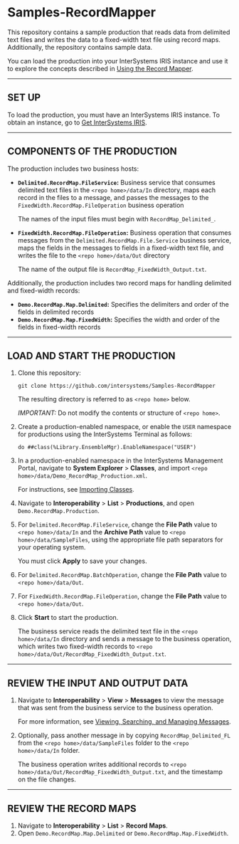 # Samples-RecordMapper
This repository contains a sample production that reads data from delimited text files and writes the data to a fixed-width text file using record maps. Additionally, the repository contains sample data. 

You can load the production into your InterSystems IRIS instance and use it to explore the concepts described in [Using the Record Mapper](https://docs.intersystems.com/irislatest/csp/docbook/DocBook.UI.Page.cls?KEY=EGDV_recmap).

---

## SET UP
To load the production, you must have an InterSystems IRIS instance. To obtain an instance, go to [Get InterSystems IRIS](https://learning.intersystems.com/course/view.php?name=Get%20InterSystems%20IRIS).

---

## COMPONENTS OF THE PRODUCTION

The production includes two business hosts:
- **`Delimited.RecordMap.FileService`:** Business service that consumes delimited text files in the `<repo home>/data/In` directory, maps each record in the files to a message, and passes the messages to the `FixedWidth.RecordMap.FileOperation` business operation 

	The names of the input files must begin with `RecordMap_Delimited_`.
	
- **`FixedWidth.RecordMap.FileOperation`:** Business operation that consumes messages from the `Delimited.RecordMap.File.Service` business service, maps the fields in the messages to fields in a fixed-width text file, and writes the file to the `<repo home>/data/Out` directory 

	The name of the output file is `RecordMap_FixedWidth_Output.txt`.

Additionally, the production includes two record maps for handling delimited and fixed-width records:
- **`Demo.RecordMap.Map.Delimited`:** Specifies the delimiters and order of the fields in delimited records
- **`Demo.RecordMap.Map.FixedWidth`:** Specifies the width and order of the fields in fixed-width records

---

## LOAD AND START THE PRODUCTION 
1) Clone this repository: 

	`git clone https://github.com/intersystems/Samples-RecordMapper`
	
	The resulting directory is referred to as `<repo home>` below.
	
	*IMPORTANT:* Do not modify the contents or structure of `<repo home>`.
	
2) Create a production-enabled namespace, or enable the `USER` namespace for productions using the InterSystems Terminal as follows:

	`do ##class(%Library.EnsembleMgr).EnableNamespace("USER")`
	
3) In a production-enabled namespace in the InterSystems Management Portal, navigate to **System Explorer** > **Classes**, and import `<repo home>/data/Demo_RecordMap_Production.xml`.

	For instructions, see [Importing Classes](https://docs.intersystems.com/irislatest/csp/docbook/DocBook.UI.Page.cls?KEY=ACLS_import).
	
4) Navigate to **Interoperability** > **List** > **Productions**, and open `Demo.RecordMap.Production`.
	
5) For `Delimited.RecordMap.FileService`, change the **File Path** value to `<repo home>/data/In` and the **Archive Path** value to `<repo home>/data/SampleFiles`, using the appropriate file path separators for your operating system. 
	
	You must click **Apply** to save your changes. 
	
6) For `Delimited.RecordMap.BatchOperation`, change the **File Path** value to `<repo home>/data/Out`. 
7) For `FixedWidth.RecordMap.FileOperation`, change the **File Path** value to `<repo home>/data/Out`.
8) Click **Start** to start the production.

	The business service reads the delimited text file in the `<repo home>/data/In` directory and sends a message to the business operation, which writes two fixed-width records to `<repo home>/data/Out/RecordMap_FixedWidth_Output.txt`.
	
 
---

## REVIEW THE INPUT AND OUTPUT DATA
 
1) Navigate to **Interoperability** > **View** > **Messages** to view the message that was sent from the business service to the business operation.

	For more information, see [Viewing, Searching, and Managing Messages](https://docs.intersystems.com/irislatest/csp/docbook/Doc.View.cls?KEY=EMONITOR_message).
	
2) Optionally, pass another message in by copying `RecordMap_Delimited_FL` from the `<repo home>/data/SampleFiles` folder to the `<repo home>/data/In` folder.

	The business operation writes additional records to `<repo home>/data/Out/RecordMap_FixedWidth_Output.txt`, and the timestamp on the file changes.

---

## REVIEW THE RECORD MAPS
1) Navigate to **Interoperability** > **List** > **Record Maps**.
2) Open `Demo.RecordMap.Map.Delimited` or `Demo.RecordMap.Map.FixedWidth`.